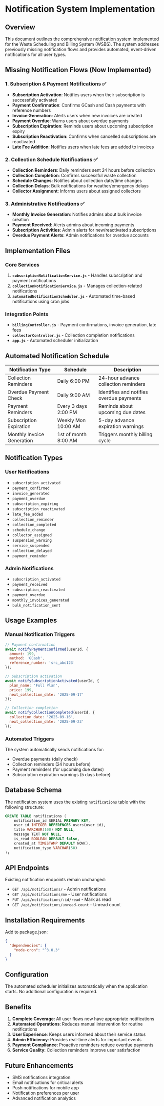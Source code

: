 # Notification System Implementation

## Overview
This document outlines the comprehensive notification system implemented for the Waste Scheduling and Billing System (WSBS). The system addresses previously missing notification flows and provides automated, event-driven notifications for all user types.

## Missing Notification Flows (Now Implemented)

### 1. **Subscription & Payment Notifications** ✅
- **Subscription Activation**: Notifies users when their subscription is successfully activated
- **Payment Confirmation**: Confirms GCash and Cash payments with reference numbers
- **Invoice Generation**: Alerts users when new invoices are created
- **Payment Overdue**: Warns users about overdue payments
- **Subscription Expiration**: Reminds users about upcoming subscription expiry
- **Subscription Reactivation**: Confirms when cancelled subscriptions are reactivated
- **Late Fee Addition**: Notifies users when late fees are added to invoices

### 2. **Collection Schedule Notifications** ✅
- **Collection Reminders**: Daily reminders sent 24 hours before collection
- **Collection Completion**: Confirms successful waste collection
- **Schedule Changes**: Notifies about collection date/time changes
- **Collection Delays**: Bulk notifications for weather/emergency delays
- **Collector Assignment**: Informs users about assigned collectors

### 3. **Administrative Notifications** ✅
- **Monthly Invoice Generation**: Notifies admins about bulk invoice creation
- **Payment Received**: Alerts admins about incoming payments
- **Subscription Activities**: Admin alerts for new/reactivated subscriptions
- **Overdue Payment Alerts**: Admin notifications for overdue accounts

## Implementation Files

### Core Services
1. **`subscriptionNotificationService.js`** - Handles subscription and payment notifications
2. **`collectionNotificationService.js`** - Manages collection-related notifications
3. **`automatedNotificationScheduler.js`** - Automated time-based notifications using cron jobs

### Integration Points
- **`billingController.js`** - Payment confirmations, invoice generation, late fees
- **`collectorController.js`** - Collection completion notifications
- **`app.js`** - Automated scheduler initialization

## Automated Notification Schedule

| Notification Type | Schedule | Description |
|------------------|----------|-------------|
| Collection Reminders | Daily 6:00 PM | 24-hour advance collection reminders |
| Overdue Payment Check | Daily 9:00 AM | Identifies and notifies overdue payments |
| Payment Reminders | Every 3 days 2:00 PM | Reminds about upcoming due dates |
| Subscription Expiration | Weekly Mon 10:00 AM | 5-day advance expiration warnings |
| Monthly Invoice Generation | 1st of month 8:00 AM | Triggers monthly billing cycle |

## Notification Types

### User Notifications
- `subscription_activated`
- `payment_confirmed`
- `invoice_generated`
- `payment_overdue`
- `subscription_expiring`
- `subscription_reactivated`
- `late_fee_added`
- `collection_reminder`
- `collection_completed`
- `schedule_change`
- `collector_assigned`
- `suspension_warning`
- `service_suspended`
- `collection_delayed`
- `payment_reminder`

### Admin Notifications
- `subscription_activated`
- `payment_received`
- `subscription_reactivated`
- `payment_overdue`
- `monthly_invoices_generated`
- `bulk_notification_sent`

## Usage Examples

### Manual Notification Triggers
```javascript
// Payment confirmation
await notifyPaymentConfirmed(userId, {
  amount: 199,
  method: 'GCash',
  reference_number: 'src_abc123'
});

// Subscription activation
await notifySubscriptionActivated(userId, {
  plan_name: 'Full Plan',
  price: 199,
  next_collection_date: '2025-09-17'
});

// Collection completion
await notifyCollectionCompleted(userId, {
  collection_date: '2025-09-16',
  next_collection_date: '2025-09-23'
});
```

### Automated Triggers
The system automatically sends notifications for:
- Overdue payments (daily check)
- Collection reminders (24 hours before)
- Payment reminders (for upcoming due dates)
- Subscription expiration warnings (5 days before)

## Database Schema
The notification system uses the existing `notifications` table with the following structure:
```sql
CREATE TABLE notifications (
    notification_id SERIAL PRIMARY KEY,
    user_id INTEGER REFERENCES users(user_id),
    title VARCHAR(100) NOT NULL,
    message TEXT NOT NULL,
    is_read BOOLEAN DEFAULT false,
    created_at TIMESTAMP DEFAULT NOW(),
    notification_type VARCHAR(50)
);
```

## API Endpoints
Existing notification endpoints remain unchanged:
- `GET /api/notifications/` - Admin notifications
- `GET /api/notifications/me` - User notifications
- `PUT /api/notifications/:id/read` - Mark as read
- `GET /api/notifications/unread-count` - Unread count

## Installation Requirements
Add to package.json:
```json
{
  "dependencies": {
    "node-cron": "^3.0.3"
  }
}
```

## Configuration
The automated scheduler initializes automatically when the application starts. No additional configuration is required.

## Benefits
1. **Complete Coverage**: All user flows now have appropriate notifications
2. **Automated Operations**: Reduces manual intervention for routine notifications
3. **User Experience**: Keeps users informed about their service status
4. **Admin Efficiency**: Provides real-time alerts for important events
5. **Payment Compliance**: Proactive reminders reduce overdue payments
6. **Service Quality**: Collection reminders improve user satisfaction

## Future Enhancements
- SMS notifications integration
- Email notifications for critical alerts
- Push notifications for mobile app
- Notification preferences per user
- Advanced notification analytics
